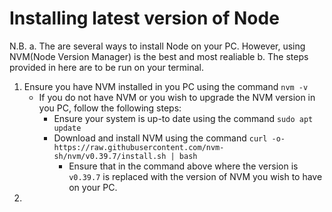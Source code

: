 # Installing latest version of Node
N.B. 
    a. The are several ways to install Node on your PC. However, using NVM(Node Version Manager) is the best and most realiable
    b. The steps provided in here are to be run on your terminal. 
1. Ensure you have NVM installed in you PC using the command `nvm -v`
    - If you do not have NVM or you wish to upgrade the NVM version in you PC, follow the following steps:
        * Ensure your system is up-to date using the command `sudo apt update`
        * Download and install NVM using the command `curl -o- https://raw.githubusercontent.com/nvm-sh/nvm/v0.39.7/install.sh | bash`
            + Ensure that in the command above where the version is `v0.39.7` is replaced with the version of NVM you wish to have on your PC. 
2. 